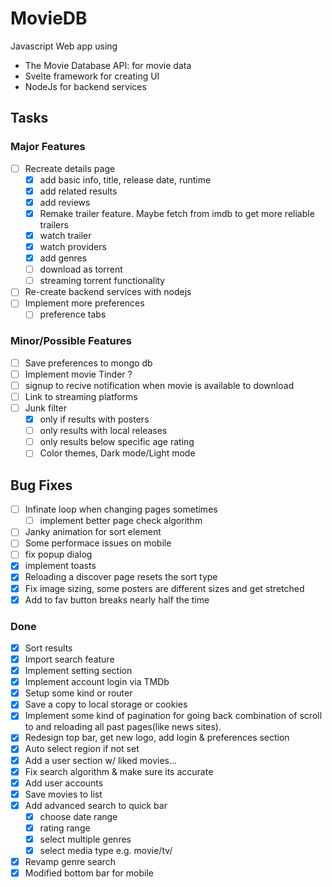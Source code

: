 # MovieDB
Javascript Web app using
  - The Movie Database API: for movie data
  - Svelte framework for creating UI
  - NodeJs for backend services

## Tasks
  ### Major Features
  - [ ] Recreate details page
    - [x] add basic info, title, release date, runtime
    - [x] add related results
    - [x] add reviews
    - [x] Remake trailer feature. Maybe fetch from imdb to get more reliable trailers
    - [x] watch trailer
    - [x] watch providers
    - [x] add genres
    - [ ] download as torrent
    - [ ] streaming torrent functionality
  - [ ] Re-create backend services with nodejs
  - [ ] Implement more preferences
    - [ ] preference tabs
  ### Minor/Possible Features
  - [ ] Save preferences to mongo db
  - [ ] Implement movie Tinder ?
  - [ ] signup to recive notification when movie is available to download
  - [ ] Link to streaming platforms
  - [ ] Junk filter
      - [x]  only if results with posters
      - [ ]  only results with local releases
      - [ ]  only results below specific age rating
    - [ ] Color themes, Dark mode/Light mode

  ## Bug Fixes
  - [ ] Infinate loop when changing pages sometimes
    - [ ] implement better page check algorithm
  - [ ] Janky animation for sort element
  - [ ] Some performace issues on mobile
  - [ ] fix popup dialog
  - [x] implement toasts
  - [x] Reloading a discover page resets the sort type
  - [x] Fix image sizing, some posters are different sizes and get stretched
  - [x] Add to fav button breaks nearly half the time
  
  ### Done
  - [x] Sort results 
  - [x] Import search feature
  - [x] Implement setting section
  - [x] Implement account login via TMDb
  - [x] Setup some kind or router 
  - [x] Save a copy to local storage or cookies
  - [x] Implement some kind of pagination for going back combination of scroll to and reloading all past pages(like news sites).
  - [x] Redesign top bar, get new logo, add login & preferences section
  - [x] Auto select region if not set
  - [x] Add a user section w/ liked movies…
  - [x] Fix search algorithm & make sure its accurate
  - [x] Add user accounts
  - [x] Save movies to list
  - [x] Add advanced search to quick bar
    - [x] choose date range
    - [x] rating range
    - [x] select multiple genres
    - [x] select media type e.g. movie/tv/
  - [x] Revamp genre search
  - [x] Modified bottom bar for mobile